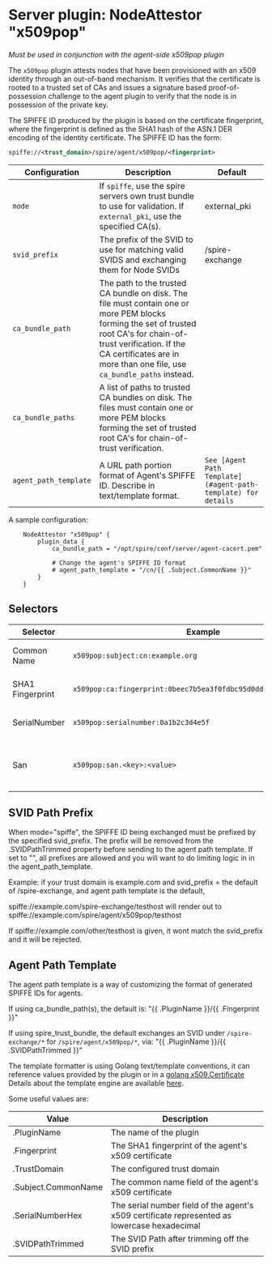 # Server plugin: NodeAttestor "x509pop"

*Must be used in conjunction with the agent-side x509pop plugin*

The `x509pop` plugin attests nodes that have been provisioned with an x509
identity through an out-of-band mechanism. It verifies that the certificate is
rooted to a trusted set of CAs and issues a signature based proof-of-possession
challenge to the agent plugin to verify that the node is in possession of the
private key.

The SPIFFE ID produced by the plugin is based on the certificate fingerprint,
where the fingerprint is defined as the SHA1 hash of the ASN.1 DER encoding of
the identity certificate. The SPIFFE ID has the form:

```xml
spiffe://<trust_domain>/spire/agent/x509pop/<fingerprint>
```

| Configuration         | Description                                                                                                                                                                                                                                    | Default                                 |
|-----------------------|------------------------------------------------------------------------------------------------------------------------------------------------------------------------------------------------------------------------------------------------|-----------------------------------------------------------------|
| `mode`                | If `spiffe`, use the spire servers own trust bundle to use for validation. If `external_pki`, use the specified CA(s).                                                                                                                         | external_pki                                                    |
| `svid_prefix`            | The prefix of the SVID to use for matching valid SVIDS and exchanging them for Node SVIDs                                                                                                                                                   | /spire-exchange                                                 |
| `ca_bundle_path`      | The path to the trusted CA bundle on disk. The file must contain one or more PEM blocks forming the set of trusted root CA's for chain-of-trust verification. If the CA certificates are in more than one file, use `ca_bundle_paths` instead. |                                                                 |
| `ca_bundle_paths`     | A list of paths to trusted CA bundles on disk. The files must contain one or more PEM blocks forming the set of trusted root CA's for chain-of-trust verification.                                                                             |                                                                 |
| `agent_path_template` | A URL path portion format of Agent's SPIFFE ID. Describe in text/template format.                                                                                                                                                              | `See [Agent Path Template](#agent-path-template) for details`   |

A sample configuration:

```hcl
    NodeAttestor "x509pop" {
        plugin_data {
            ca_bundle_path = "/opt/spire/conf/server/agent-cacert.pem"
            
            # Change the agent's SPIFFE ID format
            # agent_path_template = "/cn/{{ .Subject.CommonName }}"
        }
    }
```

## Selectors

| Selector         | Example                                                           | Description                                                                              |
|------------------|-------------------------------------------------------------------|------------------------------------------------------------------------------------------|
| Common Name      | `x509pop:subject:cn:example.org`                                  | The Subject's Common Name (see X.500 Distinguished Names)                                |
| SHA1 Fingerprint | `x509pop:ca:fingerprint:0beec7b5ea3f0fdbc95d0dd47f3c5bc275da8a33` | The SHA1 fingerprint as a hex string for each cert in the PoP chain, excluding the leaf. |
| SerialNumber     | `x509pop:serialnumber:0a1b2c3d4e5f`                               | The leaf certificate serial number as a lowercase hexadecimal string                     |
| San     | `x509pop:san.<key>:<value>`                               | The san selectors on the leaf selectors. The expected format of the uri san is `x509pop://<trust_domain>/<key>:<value>`  string                     |

## SVID Path Prefix

When mode="spiffe", the SPIFFE ID being exchanged must be prefixed by the specified svid_prefix. The prefix will be removed from the .SVIDPathTrimmed property before sending to the
agent path template. If set to "", all prefixes are allowed and you will want to do limiting logic in in the agent_path_template.

Example: if your trust domain is example.com and svid_prefix = the default of /spire-exchange, and agent path template is the default,

spiffe://example.com/spire-exchange/testhost will render out to spiffe://example.com/spire/agent/x509pop/testhost

If spiffe://example.com/other/testhost is given, it wont match the svid_prefix and it will be rejected.

## Agent Path Template

The agent path template is a way of customizing the format of generated SPIFFE IDs for agents.

If using ca_bundle_path(s), the default is:
"{{ .PluginName }}/{{ .Fingerprint }}"

If using spire_trust_bundle, the default exchanges an SVID under `/spire-exchange/*` for `/spire/agent/x509pop/*`, via:
"{{ .PluginName }}/{{ .SVIDPathTrimmed }}"

The template formatter is using Golang text/template conventions, it can reference values provided by the plugin or in a [golang x509.Certificate](https://pkg.go.dev/crypto/x509#Certificate)
Details about the template engine are available [here](template_engine.md).

Some useful values are:

| Value                 | Description                                                                                  |
|-----------------------|----------------------------------------------------------------------------------------------|
| .PluginName           | The name of the plugin                                                                       |
| .Fingerprint          | The SHA1 fingerprint of the agent's x509 certificate                                         |
| .TrustDomain          | The configured trust domain                                                                  |
| .Subject.CommonName   | The common name field of the agent's x509 certificate                                        |
| .SerialNumberHex      | The serial number field of the agent's x509 certificate represented as lowercase hexadecimal |
| .SVIDPathTrimmed      | The SVID Path after trimming off the SVID prefix                                             |
